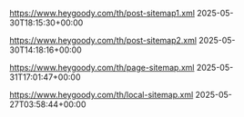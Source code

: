 https://www.heygoody.com/th/post-sitemap1.xml
2025-05-30T18:15:30+00:00

https://www.heygoody.com/th/post-sitemap2.xml
2025-05-30T14:18:16+00:00

https://www.heygoody.com/th/page-sitemap.xml
2025-05-31T17:01:47+00:00

https://www.heygoody.com/th/local-sitemap.xml
2025-05-27T03:58:44+00:00